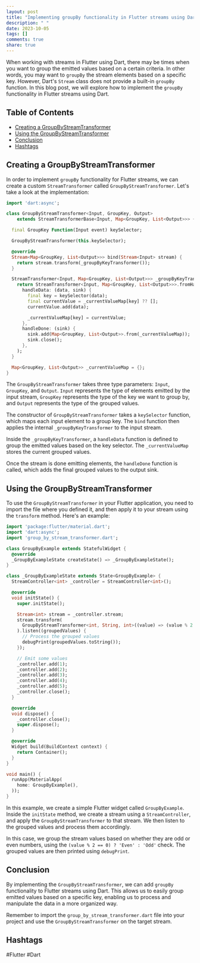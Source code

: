 ```yaml
---
layout: post
title: "Implementing groupBy functionality in Flutter streams using Dart"
description: " "
date: 2023-10-05
tags: []
comments: true
share: true
---
```


When working with streams in Flutter using Dart, there may be times when you want to group the emitted values based on a certain criteria. In other words, you may want to `groupBy` the stream elements based on a specific key. However, Dart's `Stream` class does not provide a built-in `groupBy` function. In this blog post, we will explore how to implement the `groupBy` functionality in Flutter streams using Dart.

## Table of Contents
- [Creating a GroupByStreamTransformer](#creating-a-groupbystreamtransformer)
- [Using the GroupByStreamTransformer](#using-the-groupbystreamtransformer)
- [Conclusion](#conclusion)
- [Hashtags](#hashtags)

## Creating a GroupByStreamTransformer

In order to implement `groupBy` functionality for Flutter streams, we can create a custom `StreamTransformer` called `GroupByStreamTransformer`. Let's take a look at the implementation:

```dart
import 'dart:async';

class GroupByStreamTransformer<Input, GroupKey, Output>
    extends StreamTransformerBase<Input, Map<GroupKey, List<Output>>> {

  final GroupKey Function(Input event) keySelector;

  GroupByStreamTransformer(this.keySelector);

  @override
  Stream<Map<GroupKey, List<Output>>> bind(Stream<Input> stream) {
    return stream.transform(_groupByKeyTransformer());
  }

  StreamTransformer<Input, Map<GroupKey, List<Output>>> _groupByKeyTransformer() {
    return StreamTransformer<Input, Map<GroupKey, List<Output>>>.fromHandlers(
      handleData: (data, sink) {
        final key = keySelector(data);
        final currentValue = _currentValueMap[key] ?? [];
        currentValue.add(data);

        _currentValueMap[key] = currentValue;
      },
      handleDone: (sink) {
        sink.add(Map<GroupKey, List<Output>>.from(_currentValueMap));
        sink.close();
      },
    );
  }

  Map<GroupKey, List<Output>> _currentValueMap = {};
}
```

The `GroupByStreamTransformer` takes three type parameters: `Input`, `GroupKey`, and `Output`. `Input` represents the type of elements emitted by the input stream, `GroupKey` represents the type of the key we want to group by, and `Output` represents the type of the grouped values.

The constructor of `GroupByStreamTransformer` takes a `keySelector` function, which maps each input element to a group key. The `bind` function then applies the internal `_groupByKeyTransformer` to the input stream.

Inside the `_groupByKeyTransformer`, a `handleData` function is defined to group the emitted values based on the key selector. The `_currentValueMap` stores the current grouped values.

Once the stream is done emitting elements, the `handleDone` function is called, which adds the final grouped values to the output sink.

## Using the GroupByStreamTransformer

To use the `GroupByStreamTransformer` in your Flutter application, you need to import the file where you defined it, and then apply it to your stream using the `transform` method. Here's an example:

```dart
import 'package:flutter/material.dart';
import 'dart:async';
import 'group_by_stream_transformer.dart';

class GroupByExample extends StatefulWidget {
  @override
  _GroupByExampleState createState() => _GroupByExampleState();
}

class _GroupByExampleState extends State<GroupByExample> {
  StreamController<int> _controller = StreamController<int>();

  @override
  void initState() {
    super.initState();

    Stream<int> stream = _controller.stream;
    stream.transform(
      GroupByStreamTransformer<int, String, int>((value) => (value % 2 == 0) ? 'Even' : 'Odd'),
    ).listen((groupedValues) {
      // Process the grouped values
      debugPrint(groupedValues.toString());
    });

    // Emit some values
    _controller.add(1);
    _controller.add(2);
    _controller.add(3);
    _controller.add(4);
    _controller.add(5);
    _controller.close();
  }

  @override
  void dispose() {
    _controller.close();
    super.dispose();
  }

  @override
  Widget build(BuildContext context) {
    return Container();
  }
}

void main() {
  runApp(MaterialApp(
    home: GroupByExample(),
  ));
}
```

In this example, we create a simple Flutter widget called `GroupByExample`. Inside the `initState` method, we create a stream using a `StreamController`, and apply the `GroupByStreamTransformer` to that stream. We then listen to the grouped values and process them accordingly.

In this case, we group the stream values based on whether they are odd or even numbers, using the `(value % 2 == 0) ? 'Even' : 'Odd'` check. The grouped values are then printed using `debugPrint`.

## Conclusion

By implementing the `GroupByStreamTransformer`, we can add `groupBy` functionality to Flutter streams using Dart. This allows us to easily group emitted values based on a specific key, enabling us to process and manipulate the data in a more organized way.

Remember to import the `group_by_stream_transformer.dart` file into your project and use the `GroupByStreamTransformer` on the target stream.

## Hashtags
#Flutter #Dart